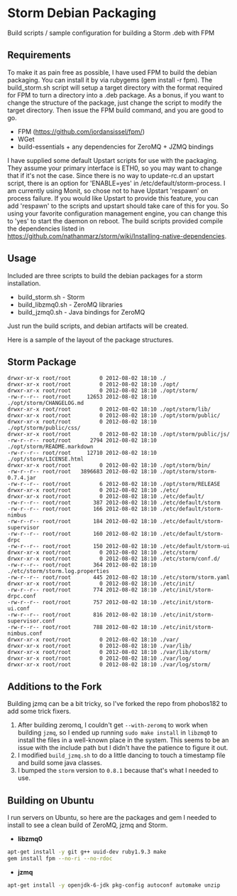 Storm Debian Packaging
==============================================================

Build scripts / sample configuration for building a Storm .deb with FPM

Requirements
------------
To make it as pain free as possible, I have used FPM to build the debian packaging. You can install it by via rubygems (gem install -r fpm). The build_storm.sh script will setup a target directory with the format required for FPM to turn a directory into a .deb package. As a bonus, if you want to change the structure of the package, just change the script to modify the target directory. Then issue the FPM build command, and you are good to go.

* FPM (<https://github.com/jordansissel/fpm/>)
* WGet
* build-essentials + any dependencies for ZeroMQ + JZMQ bindings

I have supplied some default Upstart scripts for use with the packaging. They assume your primary interface is ETH0, so you may want to change that if it's not the case. Since there is no way to update-rc.d an upstart script, there is an option for 'ENABLE=yes' in /etc/default/storm-process. I am currently using Monit, so chose not to have Upstart 'respawn' on process failure. If you would like Upstart to provide this feature, you can add 'respawn' to the scripts and upstart should take care of this for you. So using your favorite configuration management engine, you can change this to 'yes' to start the daemon on reboot. The build scripts provided compile the dependencies listed in <https://github.com/nathanmarz/storm/wiki/Installing-native-dependencies>.

Usage
-----
Included are three scripts to build the debian packages for a storm installation.

* build_storm.sh - Storm
* build_libzmq0.sh - ZeroMQ libraries
* build_jzmq0.sh - Java bindings for ZeroMQ

Just run the build scripts, and debian artifacts will be created.

Here is a sample of the layout of the package structures.

Storm Package
------
    drwxr-xr-x root/root         0 2012-08-02 18:10 ./
    drwxr-xr-x root/root         0 2012-08-02 18:10 ./opt/
    drwxr-xr-x root/root         0 2012-08-02 18:10 ./opt/storm/
    -rw-r--r-- root/root     12653 2012-08-02 18:10 ./opt/storm/CHANGELOG.md
    drwxr-xr-x root/root         0 2012-08-02 18:10 ./opt/storm/lib/
    drwxr-xr-x root/root         0 2012-08-02 18:10 ./opt/storm/public/
    drwxr-xr-x root/root         0 2012-08-02 18:10 ./opt/storm/public/css/
    drwxr-xr-x root/root         0 2012-08-02 18:10 ./opt/storm/public/js/
    -rw-r--r-- root/root      2794 2012-08-02 18:10 ./opt/storm/README.markdown
    -rw-r--r-- root/root     12710 2012-08-02 18:10 ./opt/storm/LICENSE.html
    drwxr-xr-x root/root         0 2012-08-02 18:10 ./opt/storm/bin/
    -rw-r--r-- root/root   3896683 2012-08-02 18:10 ./opt/storm/storm-0.7.4.jar
    -rw-r--r-- root/root         6 2012-08-02 18:10 ./opt/storm/RELEASE
    drwxr-xr-x root/root         0 2012-08-02 18:10 ./etc/
    drwxr-xr-x root/root         0 2012-08-02 18:10 ./etc/default/
    -rw-r--r-- root/root       387 2012-08-02 18:10 ./etc/default/storm
    -rw-r--r-- root/root       166 2012-08-02 18:10 ./etc/default/storm-nimbus
    -rw-r--r-- root/root       184 2012-08-02 18:10 ./etc/default/storm-supervisor
    -rw-r--r-- root/root       160 2012-08-02 18:10 ./etc/default/storm-drpc
    -rw-r--r-- root/root       150 2012-08-02 18:10 ./etc/default/storm-ui
    drwxr-xr-x root/root         0 2012-08-02 18:10 ./etc/storm/
    drwxr-xr-x root/root         0 2012-08-02 18:10 ./etc/storm/conf.d/
    -rw-r--r-- root/root       364 2012-08-02 18:10 ./etc/storm/storm.log.properties
    -rw-r--r-- root/root       445 2012-08-02 18:10 ./etc/storm/storm.yaml
    drwxr-xr-x root/root         0 2012-08-02 18:10 ./etc/init/
    -rw-r--r-- root/root       774 2012-08-02 18:10 ./etc/init/storm-drpc.conf
    -rw-r--r-- root/root       757 2012-08-02 18:10 ./etc/init/storm-ui.conf
    -rw-r--r-- root/root       816 2012-08-02 18:10 ./etc/init/storm-supervisor.conf
    -rw-r--r-- root/root       788 2012-08-02 18:10 ./etc/init/storm-nimbus.conf
    drwxr-xr-x root/root         0 2012-08-02 18:10 ./var/
    drwxr-xr-x root/root         0 2012-08-02 18:10 ./var/lib/
    drwxr-xr-x root/root         0 2012-08-02 18:10 ./var/lib/storm/
    drwxr-xr-x root/root         0 2012-08-02 18:10 ./var/log/
    drwxr-xr-x root/root         0 2012-08-02 18:10 ./var/log/storm/

Additions to the Fork
------
Building jzmq can be a bit tricky, so I've forked the repo from phobos182 to add
some trick fixers.

1. After building zeromq, I couldn't get `--with-zeromq` to work when building
   `jzmq`, so I ended up running `sudo make install` in `libzmq0` to install the
   files in a well-known place in the system. This seems to be an issue with the
   include path but I didn't have the patience to figure it out.
1. I modified `build_jzmq.sh` to do a little dancing to touch a timestamp file
   and build some java classes.
1. I bumped the `storm` version to `0.8.1` because that's what I needed to use.

Building on Ubuntu
-----
I run servers on Ubuntu, so here are the packages and gem I needed to install to
see a clean build of ZeroMQ, jzmq and Storm.

* **libzmq0**

```bash
apt-get install -y git g++ uuid-dev ruby1.9.3 make
gem install fpm --no-ri --no-rdoc
```

* **jzmq**

```bash
apt-get install -y openjdk-6-jdk pkg-config autoconf automake unzip
```
